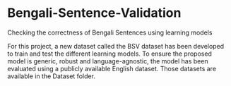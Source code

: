 # Bengali-Sentence-Validation
Checking the correctness of Bengali Sentences using learning models


For this project, a new dataset called the BSV dataset has been developed to train and test the different learning models. To ensure the proposed model is generic, robust and language-agnostic, the model has been evaluated using a publicly available English dataset. Those datasets are available in the Dataset folder. 
